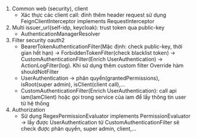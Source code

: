 1. Common web (security), client
   + Xác thực các client call: đính thêm header request sử dụng FeignClientInterceptor implements RequestInterceptor
2. Multi issuer_url(self-idp, keycloak): trust token qua public-key
   + AuthenticationManagerResolver
4. Filter security oauth2
   + BearerTokenAuthenticationFilter(Mặc định: check public-key, thời gian hết hạn)  -> ForbiddenTokenFilter(check blacklist token) -> CustomAuthenticationFilter(Enrich UserAuthentication) -> ActionLogFilter(log). Khi sử dụng thêm custom filter Override hàm shouldNotFilter
   + UserAuthentication -> phân quyền(grantedPermissions), isRoot(super admin), isClient(client call),...
   + CustomAuthenticationFilter(Enrich UserAuthentication): call api iam(IamClient) hoặc gọi trong service của iam để lấy thông tin user từ hệ thống 
5. Authorization
   + Sử dụng RegexPermissionEvaluator implements PermissionEvaluator -> lấy được UserAuthentication từ CustomAuthenticationFilter sẽ check được phân quyền, super admin, client,...
